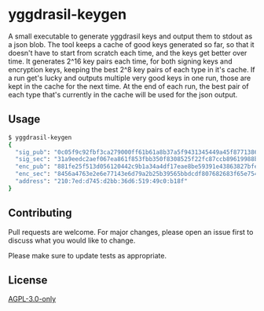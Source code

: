 # yggdrasil-keygen

A small executable to generate yggdrasil keys and output them to stdout as a
json blob. The tool keeps a cache of good keys generated so far, so that it
doesn't have to start from scratch each time, and the keys get better over time.
It generates 2^16 key pairs each time, for both signing keys and encryption
keys, keeping the best 2^8 key pairs of each type in it's cache. If a run get's
lucky and outputs multiple very good keys in one run, those are kept in the
cache for the next time.  At the end of each run, the best pair of each type
that's currently in the cache will be used for the json output.

## Usage

```bash
$ yggdrasil-keygen
{
  "sig_pub": "0c05f9c92fbf3ca279000ff61b61a8b37a5f9431345449a45f8771386ca3d6ad",
  "sig_sec": "31a9eedc2aef067ea861f853fbb350f8308525f22fc87ccb89619988bf7c9e67",
  "enc_pub": "881fe25f513d056120442c9b1a34a4df17eae8be59391e43863827bfe5e93c7a",
  "enc_sec": "8456a4763e2e6e77143e6d79a2b25b39565bbdcdf807682683f65e75401cdc49",
  "address": "210:7ed:d745:d2bb:36d6:519:49c0:b18f"
}
```

## Contributing
Pull requests are welcome. For major changes, please open an issue first to discuss what you would like to change.

Please make sure to update tests as appropriate.

## License
[AGPL-3.0-only](https://choosealicense.com/licenses/agpl-3.0/)
